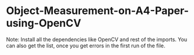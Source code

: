# Object-Measurement-on-A4-Paper-using-OpenCV

Note:  Install all the dependencies like OpenCV and rest of the imports. You can also get the list, once you get errors in the first run of the file.
